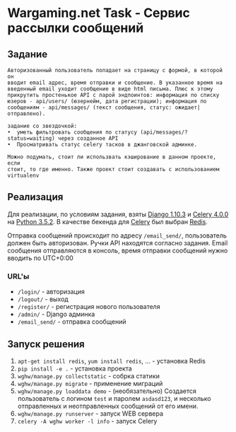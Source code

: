 # Wargaming.net Task - Сервис рассылки сообщений

## Задание
```
Авторизованный пользователь попадает на страницу с формой, в которой он
вводит email адрес, время отправки и сообщение. В указанное время на
введенный email уходит сообщение в виде html письма. Плюс к этому
прикрутить простенькое API c парой эндпоинтов: информация по списку
юзеров - api/users/ (юзернейм, дата регистрации); информация по
сообщениям - api/messages/ (текст сообщения, статус: ожидает|отправлено).

задание со звездочкой:
•  уметь фильтровать сообщения по статусу (api/messages/?status=waiting) через созданное API
•  Просматривать статус celery тасков в джанговской админке.

Можно подумать, стоит ли использвать кэширование в данном проекте, если
стоит, то где именно. Также проект стоит создавать с использованием
virtualenv
```

## Реализация

Для реализации, по условиям задания, взяты [Django 1.10.3](https://www.djangoproject.com/ "Джанго фреймворк") и [Celery 4.0.0](http://www.celeryproject.org/ "Celery распределенная очередь заданий") на [Python 3.5.2](https://www.python.org/ "Python").
В качестве бекенда для [Celery](http://www.celeryproject.org/ "Celery распределенная очередь заданий") был выбран [Redis](https://redis.io/ "Redis нереляционная высокопроизводительная СУБД").

Отправка сообщений происходит по адресу `/email_send/`, пользователь должен быть авторизован. Ручки API находятся согласно задания.
Email сообщения отправляются в консоль, время отправки сообщений нужно вводить по UTC+0:00

### URL'ы

* `/login/` - авторизация
* `/logout/` - выход
* `/register/` - регистрация нового пользователя
* `/admin/` - Django админка
* `/email_send/` - отправка сообщений


## Запуск решения

1. `apt-get install redis`, `yum install redis`, ... - установка Redis
2. `pip install -e .` - установка проекта
3. `wghw/manage.py collectstatic` - собрка статики
4. `wghw/manage.py migrate` - применение миграций
5. `wghw/manage.py loaddata demo` - (необязательно) Создается пользователь с логином `test` и паролем `asdasd123`, и несколько отправленных и неотправленных сообщений от его имени.
6. `wghw/manage.py runserver` - запуск WEB сервера
7. `celery -A wghw worker -l info` - запуск Celery
